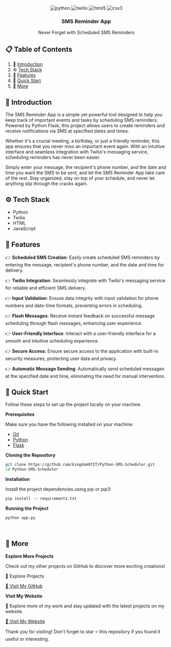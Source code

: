 <div align="center">
  <!-- <br />
    <img src="https://github.com/adrianhajdin/social_media_app/assets/151519281/be514a19-3cbb-48b7-9acd-2cf4d2e319c4" alt="Project Banner">
  <br /> -->
  <div>
    <img src="https://img.shields.io/badge/-Python-black?style=for-the-badge&logoColor=white&logo=python&color=4584b6" alt="python" />
    <img src="https://img.shields.io/badge/-Twilio-black?style=for-the-badge&logoColor=white&logo=twilio&color=FF0000" alt="twilio" />
    <img src="https://img.shields.io/badge/-HTML-black?style=for-the-badge&logoColor=white&logo=html5&color=e34c26" alt="html5" />
    <img src="https://img.shields.io/badge/-CSS-black?style=for-the-badge&logoColor=white&logo=css3&color=2965f1" alt="css3" />
  </div>

  <h3 align="center">SMS Reminder App</h3>

   <div align="center">
    Never Forget with Scheduled SMS Reminders
    </div>
</div>

## 📋 <a name="table">Table of Contents</a>

1. 🤖 [Introduction](#introduction)
2. ⚙️ [Tech Stack](#tech-stack)
3. 🔋 [Features](#features)
4. 🤸 [Quick Start](#quick-start)
5. 🚀 [More](#more)


## <a name="introduction">🤖 Introduction</a>

The SMS Reminder App is a simple yet powerful tool designed to help you keep track of important events and tasks by scheduling SMS reminders. Powered by Python Flask, this project allows users to create reminders and receive notifications via SMS at specified dates and times.

Whether it's a crucial meeting, a birthday, or just a friendly reminder, this app ensures that you never miss an important event again. With an intuitive interface and seamless integration with Twilio's messaging service, scheduling reminders has never been easier.

Simply enter your message, the recipient's phone number, and the date and time you want the SMS to be sent, and let the SMS Reminder App take care of the rest. Stay organized, stay on top of your schedule, and never let anything slip through the cracks again.


## <a name="tech-stack">⚙️ Tech Stack</a>

- Python
- Twilio
- HTML
- JavaScript

## <a name="features">🔋 Features</a>

👉 **Scheduled SMS Creation**: Easily create scheduled SMS reminders by entering the message, recipient's phone number, and the date and time for delivery.

👉 **Twilio Integration**: Seamlessly integrate with Twilio's messaging service for reliable and efficient SMS delivery.

👉 **Input Validation**: Ensure data integrity with input validation for phone numbers and date-time formats, preventing errors in scheduling.

👉 **Flash Messages**: Receive instant feedback on successful message scheduling through flash messages, enhancing user experience.

👉 **User-Friendly Interface**: Interact with a user-friendly interface for a smooth and intuitive scheduling experience.

👉 **Secure Access**: Ensure secure access to the application with built-in security measures, protecting user data and privacy.

👉 **Automatic Message Sending**: Automatically send scheduled messages at the specified date and time, eliminating the need for manual intervention.


## <a name="quick-start">🤸 Quick Start</a>

Follow these steps to set up the project locally on your machine.

**Prerequisites**

Make sure you have the following installed on your machine:

- [Git](https://git-scm.com/)
- [Python](https://www.python.org/)
- [Flask](https://flask.palletsprojects.com/en/3.0.x/)

**Cloning the Repository**

```bash
git clone https://github.com/kingdomOfIT/Python-SMS-Scheduler.git
cd Python-SMS-Scheduler
```

**Installation**

Install the project dependencies using pip or pip3:

```bash
pip install -r requirements.txt
```

**Running the Project**

```bash
python app.py
```

<br />

## <a name="more">🚀 More</a>

**Explore More Projects**

Check out my other projects on GitHub to discover more exciting creations!

🌟 Explore Projects

<a href="https://github.com/kingdomOfIT" target="_blank">
🚀 Visit My GitHub
</a>

<br />

**Visit My Website**

🚀 Explore more of my work and stay updated with the latest projects on my website.

<a href="https:/amirkahriman.com" target="_blank">
🚀 Visit My Website
</a>

Thank you for visiting! Don't forget to star ⭐ this repository if you found it useful or interesting.

<br />
<br />

#
